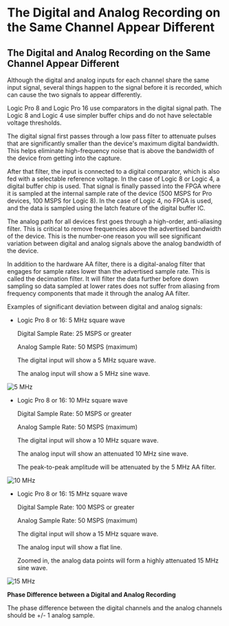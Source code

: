 # The Digital and Analog Recording on the Same Channel Appear Different

## The Digital and Analog Recording on the Same Channel Appear Different

Although the digital and analog inputs for each channel share the same input signal, several things happen to the signal before it is recorded, which can cause the two signals to appear differently.

Logic Pro 8 and Logic Pro 16 use comparators in the digital signal path. The Logic 8 and Logic 4 use simpler buffer chips and do not have selectable voltage thresholds.

The digital signal first passes through a low pass filter to attenuate pulses that are significantly smaller than the device's maximum digital bandwidth. This helps eliminate high-frequency noise that is above the bandwidth of the device from getting into the capture.

After that filter, the input is connected to a digital comparator, which is also fed with a selectable reference voltage. In the case of Logic 8 or Logic 4, a digital buffer chip is used. That signal is finally passed into the FPGA where it is sampled at the internal sample rate of the device \(500 MSPS for Pro devices, 100 MSPS for Logic 8\). In the case of Logic 4, no FPGA is used, and the data is sampled using the latch feature of the digital buffer IC.

The analog path for all devices first goes through a high-order, anti-aliasing filter. This is critical to remove frequencies above the advertised bandwidth of the device. This is the number-one reason you will see significant variation between digital and analog signals above the analog bandwidth of the device.

In addition to the hardware AA filter, there is a digital-analog filter that engages for sample rates lower than the advertised sample rate. This is called the decimation filter. It will filter the data further before down sampling so data sampled at lower rates does not suffer from aliasing from frequency components that made it through the analog AA filter.

Examples of significant deviation between digital and analog signals:

* Logic Pro 8 or 16: 5 MHz square wave

    Digital Sample Rate: 25 MSPS or greater

    Analog Sample Rate: 50 MSPS \(maximum\)

    The digital input will show a 5 MHz square wave.

    The analog input will show a 5 MHz sine wave.

![5 MHz](https://trello-attachments.s3.amazonaws.com/564d0c176891eac4bb895921/376x246/da48ebb65662cbf7532108126b366fb7/5_MHz.PNG)

* Logic Pro 8 or 16: 10 MHz square wave

    Digital Sample Rate: 50 MSPS or greater

    Analog Sample Rate: 50 MSPS \(maximum\)

    The digital input will show a 10 MHz square wave.

    The analog input will show an attenuated 10 MHz sine wave.

    The peak-to-peak amplitude will be attenuated by the 5 MHz AA filter.

![10 MHz](https://trello-attachments.s3.amazonaws.com/564d0c176891eac4bb895921/381x264/c66cfcd73699443617f31e54b311f9b9/10_MHz.PNG)

* Logic Pro 8 or 16: 15 MHz square wave

    Digital Sample Rate: 100 MSPS or greater

    Analog Sample Rate: 50 MSPS \(maximum\)

    The digital input will show a 15 MHz square wave.

    The analog input will show a flat line.

    Zoomed in, the analog data points will form a highly attenuated 15 MHz sine wave.

![15 MHz](https://trello-attachments.s3.amazonaws.com/564d0c176891eac4bb895921/368x258/d7ae2f9dd85a1b8aa166f7c5324825dd/15_MHz.PNG)

**Phase Difference between a Digital and Analog Recording**

The phase difference between the digital channels and the analog channels should be +/- 1 analog sample.

